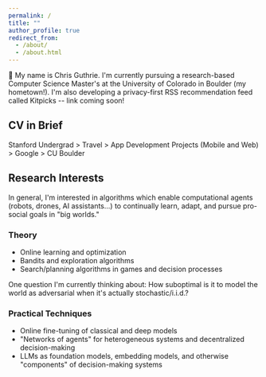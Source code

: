 ```yaml
---
permalink: /
title: ""
author_profile: true
redirect_from: 
  - /about/
  - /about.html
---
```


👋 My name is Chris Guthrie. I'm currently pursuing a research-based Computer Science Master's at the University of Colorado in Boulder (my hometown!). I'm also developing a privacy-first RSS recommendation feed called Kitpicks -- link coming soon!

## CV in Brief

Stanford Undergrad > Travel > App Development Projects (Mobile and Web) > Google > CU Boulder

## Research Interests

In general, I'm interested in algorithms which enable computational agents (robots, drones, AI assistants...) to continually learn, adapt, and pursue pro-social goals in "big worlds."

### Theory

- Online learning and optimization
- Bandits and exploration algorithms
- Search/planning algorithms in games and decision processes

One question I'm currently thinking about: How suboptimal is it to model the world as adversarial when it's actually stochastic/i.i.d.?

### Practical Techniques

- Online fine-tuning of classical and deep models
- "Networks of agents" for heterogeneous systems and decentralized decision-making
- LLMs as foundation models, embedding models, and otherwise "components" of decision-making systems